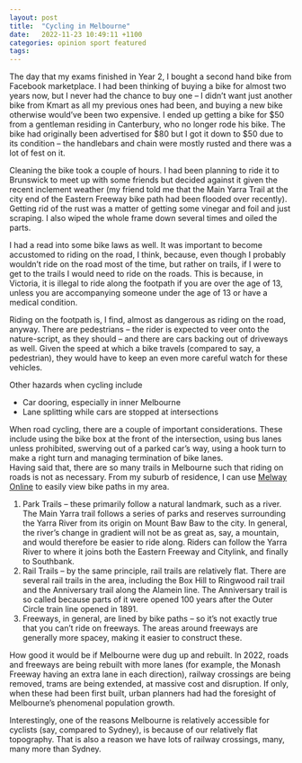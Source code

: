 ```yaml
---
layout: post
title:  "Cycling in Melbourne"
date:   2022-11-23 10:49:11 +1100
categories: opinion sport featured
tags: 
---
```

The day that my exams finished in Year 2, I bought a second hand bike from Facebook marketplace. I had been thinking of buying a bike for almost two years now, but I never had the chance to buy one – I didn’t want just another bike from Kmart as all my previous ones had been, and buying a new bike otherwise would’ve been two expensive. I ended up getting a bike for $50 from a gentleman residing in Canterbury, who no longer rode his bike. The bike had originally been advertised for $80 but I got it down to $50 due to its condition – the handlebars and chain were mostly rusted and there was a lot of fest on it.  

Cleaning the bike took a couple of hours. I had been planning to ride it to Brunswick to meet up with some friends but decided against it given the recent inclement weather (my friend told me that the Main Yarra Trail at the city end of the Eastern Freeway bike path had been flooded over recently). Getting rid of the rust was a matter of getting some vinegar and foil and just scraping. I also wiped the whole frame down several times and oiled the parts.  

I had a read into some bike laws as well. It was important to become accustomed to riding on the road, I think, because, even though I probably wouldn’t ride on the road most of the time, but rather on trails, if I were to get to the trails I would need to ride on the roads. This is because, in Victoria, it is illegal to ride along the footpath if you are over the age of 13, unless you are accompanying someone under the age of 13 or have a medical condition.  

Riding on the footpath is, I find, almost as dangerous as riding on the road, anyway. There are pedestrians – the rider is expected to veer onto the nature-script, as they should – and there are cars backing out of driveways as well. Given the speed at which a bike travels (compared to say, a pedestrian), they would have to keep an even more careful watch for these vehicles.  

Other hazards when cycling include  
- Car dooring, especially in inner Melbourne
- Lane splitting while cars are stopped at intersections

When road cycling, there are a couple of important considerations. These include using the bike box at the front of the intersection, using bus lanes unless prohibited, swerving out of a parked car’s way, using a hook turn to make a right turn and managing termination of bike lanes.  
Having said that, there are so many trails in Melbourne such that riding on roads is not as necessary. From my suburb of residence, I can use [Melway Online](https://online.melway.com.au/melway/) to easily view bike paths in my area.

1.	Park Trails – these primarily follow a natural landmark, such as a river. The Main Yarra trail follows a series of parks and reserves surrounding the Yarra River from its origin on Mount Baw Baw to the city. In general, the river’s change in gradient will not be as great as, say, a mountain, and would therefore be easier to ride along. Riders can follow the Yarra River to where it joins both the Eastern Freeway and Citylink, and finally to Southbank.  
2.	Rail Trails – by the same principle, rail trails are relatively flat. There are several rail trails in the area, including the Box Hill to Ringwood rail trail and the Anniversary trail along the Alamein line. The Anniversary trail is so called because parts of it were opened 100 years after the Outer Circle train line opened in 1891.  
3.	Freeways, in general, are lined by bike paths – so it’s not exactly true that you can’t ride on freeways. The areas around freeways are generally more spacey, making it easier to construct these.  

How good it would be if Melbourne were dug up and rebuilt. In 2022, roads and freeways are being rebuilt with more lanes (for example, the Monash Freeway having an extra lane in each direction), railway crossings are being removed, trams are being extended, at massive cost and disruption. If only, when these had been first built, urban planners had had the foresight of Melbourne’s phenomenal population growth.  

Interestingly, one of the reasons Melbourne is relatively accessible for cyclists (say, compared to Sydney), is because of our relatively flat topography. That is also a reason we have lots of railway crossings, many, many more than Sydney.